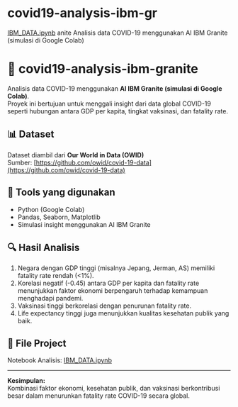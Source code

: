# covid19-analysis-ibm-gr
[IBM_DATA.ipynb](https://github.com/user-attachments/files/22991443/IBM_DATA.ipynb)
anite
Analisis data COVID-19 menggunakan AI IBM Granite (simulasi di Google Colab)
# 🧠 covid19-analysis-ibm-granite

Analisis data COVID-19 menggunakan **AI IBM Granite (simulasi di Google Colab)**.  
Proyek ini bertujuan untuk menggali insight dari data global COVID-19 seperti hubungan antara GDP per kapita, tingkat vaksinasi, dan fatality rate.

## 📊 Dataset
Dataset diambil dari **Our World in Data (OWID)**  
Sumber: [https://github.com/owid/covid-19-data](https://github.com/owid/covid-19-data)

## 🧩 Tools yang digunakan
- Python (Google Colab)
- Pandas, Seaborn, Matplotlib
- Simulasi insight menggunakan AI IBM Granite

## 🔍 Hasil Analisis
1. Negara dengan GDP tinggi (misalnya Jepang, Jerman, AS) memiliki fatality rate rendah (<1%).
2. Korelasi negatif (-0.45) antara GDP per kapita dan fatality rate menunjukkan faktor ekonomi berpengaruh terhadap kemampuan menghadapi pandemi.
3. Vaksinasi tinggi berkorelasi dengan penurunan fatality rate.
4. Life expectancy tinggi juga menunjukkan kualitas kesehatan publik yang baik.

## 📁 File Project
Notebook Analisis: [IBM_DATA.ipynb](https://github.com/user-attachments/files/22991437/IBM_DATA.ipynb)

---

**Kesimpulan:**  
Kombinasi faktor ekonomi, kesehatan publik, dan vaksinasi berkontribusi besar dalam menurunkan fatality rate COVID-19 secara global.
